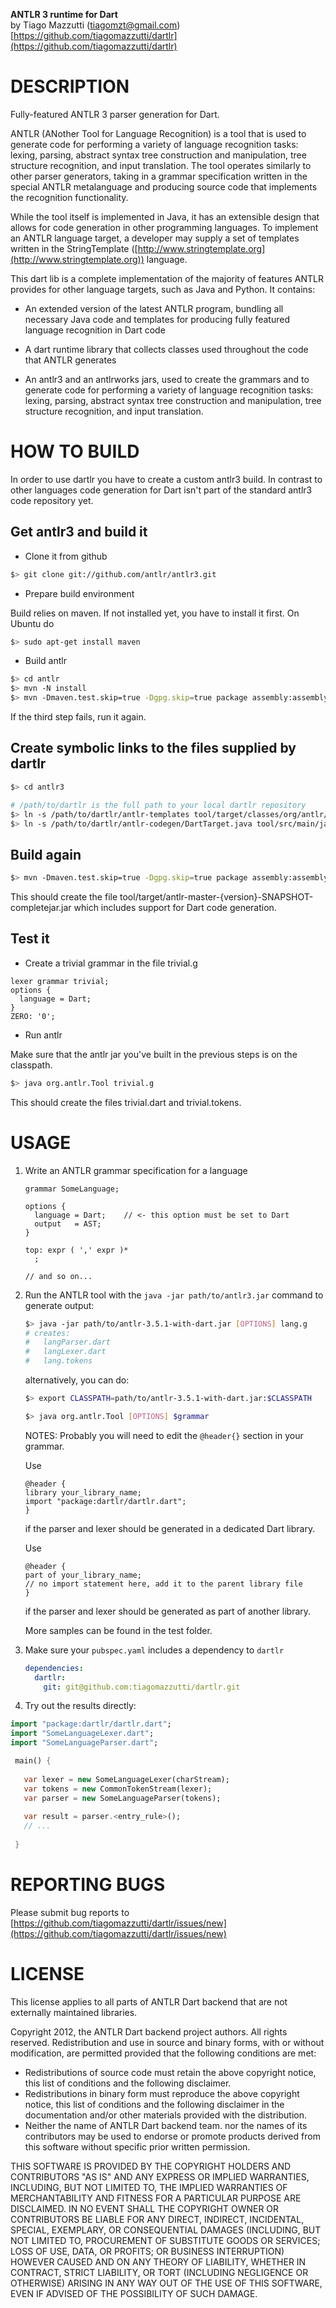 **ANTLR 3 runtime for Dart**
  <br>by Tiago Mazzutti (tiagomzt@gmail.com)  
  [https://github.com/tiagomazzutti/dartlr](https://github.com/tiagomazzutti/dartlr)	

# DESCRIPTION

Fully-featured ANTLR 3 parser generation for Dart.

ANTLR (ANother Tool for Language Recognition) is a tool that is used to generate
code for performing a variety of language recognition tasks: lexing, parsing,
abstract syntax tree construction and manipulation, tree structure recognition,
and input translation. The tool operates similarly to other parser generators,
taking in a grammar specification written in the special ANTLR metalanguage and
producing source code that implements the recognition functionality.

While the tool itself is implemented in Java, it has an extensible design that
allows for code generation in other programming languages. To implement an
ANTLR language target, a developer may supply a set of templates written in the
StringTemplate ([http://www.stringtemplate.org](http://www.stringtemplate.org)) language.

This dart lib is a complete implementation of the majority of features
ANTLR provides for other language targets, such as Java and Python. It contains:

* An extended version of the latest ANTLR program, bundling all necessary
  Java code and templates for producing fully featured language recognition
  in Dart code

* A dart runtime library that collects classes used throughout the code that
  ANTLR generates
   
* An antlr3 and an antlrworks jars, used to create the grammars and to generate
  code for performing a variety of language recognition tasks: lexing, parsing,
  abstract syntax tree construction and manipulation, tree structure recognition,
  and input translation.


# HOW TO BUILD
In order to use dartlr you have to create a custom antlr3 build. In contrast to
other languages code generation for Dart isn't part of the standard antlr3 code
repository yet.


## Get antlr3 and build it 
  * Clone it from github

  ```bash
  $> git clone git://github.com/antlr/antlr3.git
  ```

  * Prepare build environment 

  Build relies on maven. If not installed yet, you have to install it first. On Ubuntu do
  ```bash
  $> sudo apt-get install maven
  ```

  * Build antlr

  ```bash
  $> cd antlr 
  $> mvn -N install
  $> mvn -Dmaven.test.skip=true -Dgpg.skip=true package assembly:assembly
  ```
  If the third step fails, run it again. 

## Create symbolic links to the files supplied by dartlr

```bash
$> cd antlr3

# /path/to/dartlr is the full path to your local dartlr repository 
$> ln -s /path/to/dartlr/antlr-templates tool/target/classes/org/antlr/codegen/templates/Dart  
$> ln -s /path/to/dartlr/antlr-codegen/DartTarget.java tool/src/main/java/org/antlr/codegen/DartTarget.java
```

## Build again

```bash
$> mvn -Dmaven.test.skip=true -Dgpg.skip=true package assembly:assembly 
```    

This should create the file tool/target/antlr-master-{version}-SNAPSHOT-completejar.jar which includes support for
Dart code generation.

## Test it
  * Create a trivial grammar in the file trivial.g

  ```antlr
  lexer grammar trivial;
  options {
    language = Dart;
  }
  ZERO: '0';
  ```
  
  * Run antlr

Make sure that the antlr jar you've built in the previous steps is on the classpath.
 
```bash
$> java org.antlr.Tool trivial.g
```
This should create the files trivial.dart and trivial.tokens.

# USAGE

1. Write an ANTLR grammar specification for a language

   ```antlr
   grammar SomeLanguage;
   
   options {
     language = Dart;    // <- this option must be set to Dart
     output   = AST;
   }
   
   top: expr ( ',' expr )*
     ;
    
   // and so on...
   ```

2. Run the ANTLR tool with the `java -jar path/to/antlr3.jar` command to 
   generate output:
   
   ```bash
   $> java -jar path/to/antlr-3.5.1-with-dart.jar [OPTIONS] lang.g
   # creates:
   #   langParser.dart
   #   langLexer.dart
   #   lang.tokens
   ```
   
   alternatively, you can do:
   
   ```bash 
   $> export CLASSPATH=path/to/antlr-3.5.1-with-dart.jar:$CLASSPATH
   
   $> java org.antlr.Tool [OPTIONS] $grammar
   ```

   NOTES: Probably you will need to edit the `@header{}` section in your grammar. 
   
   Use 
   ```antlr
   @header {
   library your_library_name;
   import "package:dartlr/dartlr.dart";
   }
   ``` 
   if the parser and lexer should be generated in a dedicated Dart library. 
   
   Use 
   ```antlr
   @header {
   part of your_library_name;
   // no import statement here, add it to the parent library file 
   }
   ```
   if the  parser and lexer should be generated as part of another library.
    	
   More samples can be found in the test folder.
	 
3. Make sure your `pubspec.yaml` includes a dependency to `dartlr`

   ```yaml
   dependencies:
   	 dartlr:
   	   git: git@github.com:tiagomazzutti/dartlr.git 	 
   ```	 

4. Try out the results directly:

 ```dart
 import "package:dartlr/dartlr.dart";
 import "SomeLanguageLexer.dart";
 import "SomeLanguageParser.dart";

  main() {
  
    var lexer = new SomeLanguageLexer(charStream);
    var tokens = new CommonTokenStream(lexer);
    var parser = new SomeLanguageParser(tokens);
  
    var result = parser.<entry_rule>();    
    // ...
  
  }
  ```

# REPORTING BUGS

Please submit bug reports to <br>
[https://github.com/tiagomazzutti/dartlr/issues/new](https://github.com/tiagomazzutti/dartlr/issues/new) 

# LICENSE

This license applies to all parts of ANTLR Dart backend that are not 
externally maintained libraries. 

Copyright 2012, the ANTLR Dart backend project authors. All rights 
reserved. Redistribution and use in source and binary forms, with or 
without modification, are permitted provided that the following 
conditions are met:

  * Redistributions of source code must retain the above copyright
    notice, this list of conditions and the following disclaimer.
  * Redistributions in binary form must reproduce the above
    copyright notice, this list of conditions and the following
    disclaimer in the documentation and/or other materials provided
    with the distribution.
  * Neither the name of ANTLR Dart backend team. nor the names of its
    contributors may be used to endorse or promote products derived
    from this software without specific prior written permission.

THIS SOFTWARE IS PROVIDED BY THE COPYRIGHT HOLDERS AND CONTRIBUTORS
"AS IS" AND ANY EXPRESS OR IMPLIED WARRANTIES, INCLUDING, BUT NOT
LIMITED TO, THE IMPLIED WARRANTIES OF MERCHANTABILITY AND FITNESS FOR
A PARTICULAR PURPOSE ARE DISCLAIMED. IN NO EVENT SHALL THE COPYRIGHT
OWNER OR CONTRIBUTORS BE LIABLE FOR ANY DIRECT, INDIRECT, INCIDENTAL,
SPECIAL, EXEMPLARY, OR CONSEQUENTIAL DAMAGES (INCLUDING, BUT NOT
LIMITED TO, PROCUREMENT OF SUBSTITUTE GOODS OR SERVICES; LOSS OF USE,
DATA, OR PROFITS; OR BUSINESS INTERRUPTION) HOWEVER CAUSED AND ON ANY
THEORY OF LIABILITY, WHETHER IN CONTRACT, STRICT LIABILITY, OR TORT
(INCLUDING NEGLIGENCE OR OTHERWISE) ARISING IN ANY WAY OUT OF THE USE
OF THIS SOFTWARE, EVEN IF ADVISED OF THE POSSIBILITY OF SUCH DAMAGE.
